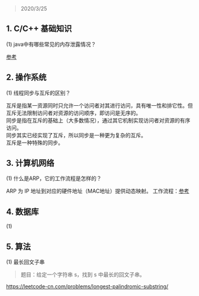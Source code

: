 > 2020/3/25 

## 1. C/C++ 基础知识
(1) java中有哪些常见的内存泄露情况？

[参考](https://blog.csdn.net/anxpp/article/details/51325838?depth_1-utm_source=distribute.pc_relevant.none-task&utm_source=distribute.pc_relevant.none-task)

## 2. 操作系统
(1) 线程同步与互斥的区别？

互斥是指某一资源同时只允许一个访问者对其进行访问，具有唯一性和排它性。但互斥无法限制访问者对资源的访问顺序，即访问是无序的。  
同步是指在互斥的基础上（大多数情况），通过其它机制实现访问者对资源的有序访问。  
同步其实已经实现了互斥，所以同步是一种更为复杂的互斥。  
互斥是一种特殊的同步。 

## 3. 计算机网络
(1) 什么是ARP，它的工作流程是怎样的？

ARP 为 IP 地址到对应的硬件地址（MAC地址）提供动态映射。
工作流程：[参考](https://blog.csdn.net/hemeinvyiqiluoben/article/details/55670568)

## 4. 数据库
(1) 

## 5. 算法
(1) 最长回文子串

> 题目：给定一个字符串 s，找到 s 中最长的回文子串。

https://leetcode-cn.com/problems/longest-palindromic-substring/